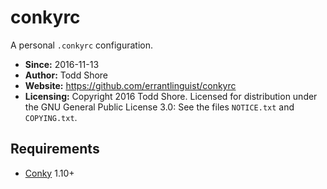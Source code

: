 # conkyrc
A personal `.conkyrc` configuration.

* **Since:** 2016-11-13
* **Author:** Todd Shore
* **Website:**  https://github.com/errantlinguist/conkyrc
* **Licensing:** Copyright 2016 Todd Shore. Licensed for distribution under the GNU General Public License 3.0: See the files `NOTICE.txt` and `COPYING.txt`.

## Requirements
- [Conky](https://github.com/brndnmtthws/conky) 1.10+
